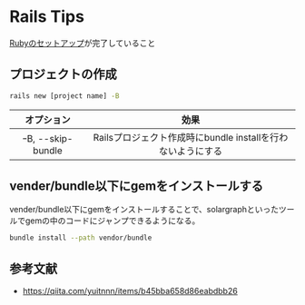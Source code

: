 # Rails Tips

[Rubyのセットアップ](ruby.md)が完了していること

## プロジェクトの作成

```bash
rails new [project name] -B
```
|オプション         |効果                                                 |
|:---------------:|:--------------------------------------------------:|
|ｰB, --skip-bundle|Railsプロジェクト作成時にbundle installを行わないようにする|

## vender/bundle以下にgemをインストールする

vender/bundle以下にgemをインストールすることで、solargraphといったツールでgemの中のコードにジャンプできるようになる。

```bash
bundle install --path vendor/bundle
```

## 参考文献

- https://qiita.com/yuitnnn/items/b45bba658d86eabdbb26

